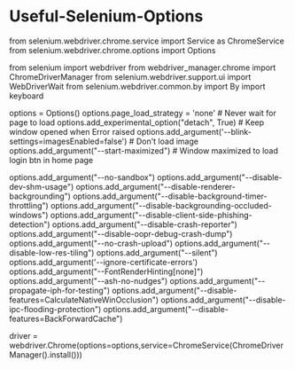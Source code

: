 # Useful-Selenium-Options
from selenium.webdriver.chrome.service import Service as ChromeService
from selenium.webdriver.chrome.options import Options


from selenium import webdriver
from webdriver_manager.chrome import ChromeDriverManager
from selenium.webdriver.support.ui import WebDriverWait
from selenium.webdriver.common.by import By
import keyboard


options = Options()
options.page_load_strategy = 'none'                             # Never wait for page to load
options.add_experimental_option("detach", True)     # Keep window opened when Error raised
options.add_argument('--blink-settings=imagesEnabled=false')    # Don't load image
options.add_argument("--start-maximized")                       # Window maximized to load login btn in home page

options.add_argument("--no-sandbox")
options.add_argument("--disable-dev-shm-usage")
options.add_argument("--disable-renderer-backgrounding")
options.add_argument("--disable-background-timer-throttling")
options.add_argument("--disable-backgrounding-occluded-windows")
options.add_argument("--disable-client-side-phishing-detection")
options.add_argument("--disable-crash-reporter")
options.add_argument("--disable-oopr-debug-crash-dump")
options.add_argument("--no-crash-upload")
options.add_argument("--disable-low-res-tiling")
options.add_argument("--silent")
options.add_argument('--ignore-certificate-errors')
options.add_argument("--FontRenderHinting[none]")
options.add_argument("--ash-no-nudges")
options.add_argument("--propagate-iph-for-testing")
options.add_argument("--disable-features=CalculateNativeWinOcclusion")
options.add_argument("--disable-ipc-flooding-protection")
options.add_argument("--disable-features=BackForwardCache")


driver = webdriver.Chrome(options=options,service=ChromeService(ChromeDriverManager().install()))


